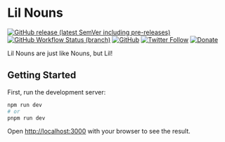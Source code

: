 # Lil Nouns

[![GitHub release (latest SemVer including pre-releases)](https://img.shields.io/github/v/release/lilnouns/lilnouns-template?include_prereleases)](https://github.com/lilnouns/lilnouns-template/releases)
[![GitHub Workflow Status (branch)](https://img.shields.io/github/actions/workflow/status/lilnouns/lilnouns-template/build.yml)](https://github.com/lilnouns/lilnouns-template/actions/workflows/build.yml)
[![GitHub](https://img.shields.io/github/license/lilnouns/lilnouns-template)](https://github.com/lilnouns/lilnouns-template/blob/master/LICENSE)
[![Twitter Follow](https://img.shields.io/badge/follow-%40nekofar-1DA1F2?logo=twitter&style=flat)](https://twitter.com/nekofar)
[![Donate](https://img.shields.io/badge/donate-nekofar.crypto-a2b9bc?logo=ko-fi&logoColor=white)](https://ud.me/nekofar.crypto)


Lil Nouns are just like Nouns, but Lil!

## Getting Started

First, run the development server:

```bash
npm run dev
# or
pnpm run dev
```

Open [http://localhost:3000](http://localhost:3000) with your browser to see the result.

